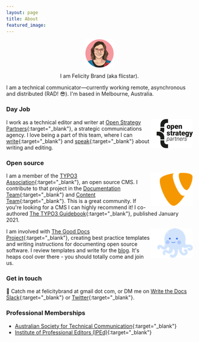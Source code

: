 ```yaml
---
layout: page
title: About
featured_image: 
---
```


<p align="center"><img src="/assets/images/authorimage.png" alt="OSP logo" align="middle" width="15%"/> </p>
<p align="center">I am Felicity Brand (aka flicstar). </p>

I am a technical communicator—currently working remote, asynchronous and distributed (RAD! 😎). I'm based in Melbourne, Australia.

### Day Job

<img src="/assets/images/pages/osplogo.jpg" alt="OSP logo" align="right"/>

I work as a technical editor and writer at [Open Strategy Partners](https://openstrategypartners.com/){:target="_blank"}, a strategic communications agency. I love being a part of this team, where I can [write](https://openstrategypartners.com/blog){:target="_blank"} and [speak](https://open.spotify.com/show/3JRgwdSRC8knAdkMrU6jOb){:target="_blank"} about writing and editing.  

### Open source

<img src="/assets/images/pages/typo3logo.png" alt="TYPO3 logo" align="right"/>

I am a member of the [TYPO3 Association](https://typo3.org/){:target="_blank"}, an open source CMS. I contribute to that project in the [Documentation Team](https://typo3.org/community/teams/documentation){:target="_blank"} and [Content Team](https://typo3.org/community/teams/content){:target="_blank"}. This is a great community. If you're looking for a CMS I can highly recommend it! I co-authored [The TYPO3 Guidebook](https://www.apress.com/gp/book/9781484265246){:target="_blank"}, published January 2021.

<img src="/assets/images/pages/doctopus.png" alt="The Good Docs Doctopus" align="right"/>

I am involved with [The Good Docs Project](https://thegooddocsproject.dev/){:target="_blank"}, creating best practice templates and writing instructions for documenting open source software. I review templates and write for the [blog](https://thegooddocsproject.dev/blog/). It's heaps cool over there - you should totally come and join us.

### Get in touch

💬 Catch me at felicitybrand at gmail dot com, or DM me on [Write the Docs Slack](https://www.writethedocs.org/slack/){:target="_blank"} or [Twitter](https://twitter.com/flicstar_){:target="_blank"}. 

### Professional Memberships

* [Australian Society for Technical Communication](https://www.astc.org.au/){:target="_blank"}
* [Institute of Professional Editors (IPEd)](https://www.iped-editors.org/){:target="_blank"}

